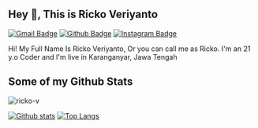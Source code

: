## Hey 👋, This is Ricko Veriyanto
[![Gmail Badge](https://img.shields.io/badge/-veriyantoricko302@gmail.com-c14438?style=flat&logo=Gmail&logoColor=white&link=mailto:veriyantoricko302@gmail.com)](mailto:veriyantoricko302@gmail.com) [![Github Badge](https://img.shields.io/badge/-Ricko-grey?style=flat&logo=github&logoColor=white&link=https://github.com/ricko-v/)](https://www.github.com/ricko-v/) [![Instagram Badge](https://img.shields.io/badge/-rickoveriyanto-blue?style=flat&logo=instagram&logoColor=white&link=https://www.instagram.com/rickoveriyanto/)](https://www.instagram.com/rickoveriyanto/)
<p align='left'>Hi! My Full Name Is Ricko Veriyanto, Or you can call me as Ricko. I'm an 21 y.o Coder and I'm live in Karanganyar, Jawa Tengah</p>

## Some of my Github Stats
<p align=left> <img src=https://komarev.com/ghpvc/?username=ricko-v alt=ricko-v /> </p>

[![Github stats](https://github-readme-stats.vercel.app/api?username=ricko-v&show_icons=true&include_all_commits=true)](https://github.com/ricko-v/github-readme-stats)
[![Top Langs](https://github-readme-stats.vercel.app/api/top-langs/?username=ricko-v&layout=compact)](https://github.com/ricko-v/github-readme-stats)
